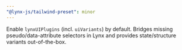 ```yaml
---
"@lynx-js/tailwind-preset": minor
---
```


Enable `lynxUIPlugins` (incl. `uiVariants`) by default. Bridges missing pseudo/data-attribute selectors in Lynx and provides state/structure variants out-of-the-box.
